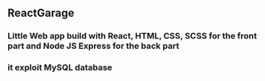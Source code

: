 ## ReactGarage

### Little Web app build with React, HTML, CSS, SCSS for the front part and Node JS Express for the back part 

### it exploit MySQL database 


